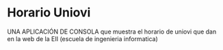 # Horario Uniovi

UNA APLICACIÓN DE CONSOLA que muestra el horario de uniovi que dan en la web de la EII (escuela de ingenieria informatica)
